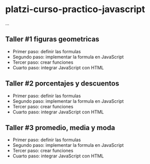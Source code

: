 # platzi-curso-practico-javascript

...

## Taller #1 figuras geometricas

- Primer paso: definir las formulas
- Segundo paso: implementar la formula en JavaScript
- Tercer paso: crear funciones
- Cuarto paso: integrar JavaScript con HTML

## Taller #2 porcentajes y descuentos

- Primer paso: definir las formulas
- Segundo paso: implementar la formula en JavaScript
- Tercer paso: crear funciones
- Cuarto paso: integrar JavaScript con HTML

## Taller #3 promedio, media y moda

- Primer paso: definir las formulas
- Segundo paso: implementar la formula en JavaScript
- Tercer paso: crear funciones
- Cuarto paso: integrar JavaScript con HTML